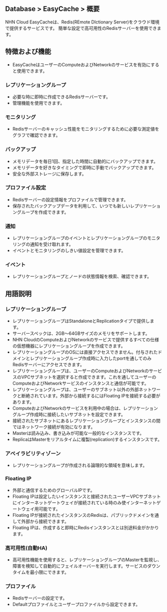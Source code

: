 ## Database > EasyCache > 概要
NHN Cloud EasyCacheは、Redis(REmote DIctionary Server)をクラウド環境で提供するサービスです。 
簡単な設定で高可用性のRedisサーバーを使用できます。

## 特徴および機能

*  EasyCacheはユーザーのComputeおよびNetworkのサービスを有効にすると使用できます。

### レプリケーショングループ

* 必要な時に即時に作成できるRedisサーバーです。 
* 管理機能を使用できます。

### モニタリング

* Redisサーバーのキャッシュ性能をモニタリングするために必要な測定値をグラフで確認できます。

### バックアップ
* メモリデータを毎日1回、指定した時間に自動的にバックアップできます。
* メモリデータを好きなタイミングで即時に手動でバックアップできます。
* 安全な外部ストレージに保存します。

### プロファイル設定

* Redisサーバーの設定情報をプロファイルで管理できます。
* 保存されたバックアップデータを利用して、いつでも新しいレプリケーショングループを作成できます。

### 通知

* レプリケーショングループのイベントとレプリケーショングループのモニタリングの通知を受け取れます。
* イベントとモニタリングのしきい値設定を管理できます。

### イベント

* レプリケーショングループとノードの状態情報を検索、確認できます。

## 用語説明

### レプリケーショングループ

* レプリケーショングループはStandaloneとReplicationタイプで提供します。
* サーバースペックは、2GB～64GBサイズのメモリをサポートします。
* NHN CloudのComputeおよびNetworkのサービスで提供するすべての仕様の仮想機器にレプリケーショングループを作成できます。
* レプリケーショングループのOSには直接アクセスできません。付与されたドメインとレプリケーショングループ作成時に入力したportを通してのみRedisサーバーにアクセスできます。
* レプリケーショングループは、ユーザーのComputeおよびNetworkのサービスのVPCサブネットを選択すると作成できます。これを通してユーザーのComputeおよびNetworkサービスのインスタンスと通信が可能です。
* レプリケーショングループは、ユーザーのサブネット以外の外部ネットワークと断絶されています。外部から接続するにはFloating IPを接続する必要があります。
* ComputeおよびNetworkのサービスを利用中の場合は、レプリケーショングループ作成時に接続したいサブネットを設定できます。
* 接続されたサブネットにあるレプリケーショングループとインスタンスの間ではネットワーク接続が有効になります。
* Masterは読み込み、書き込みが可能な一般的なインスタンスです。
* ReplicaはMasterをリアルタイムに複製(replication)するインスタンスです。

### アベイラビリティゾーン

* レプリケーショングループが作成される論理的な領域を意味します。

### Floating IP

* 外部と通信するためのグローバルIPです。
* Floating IPは設定したいインスタンスと接続されたユーザーVPCサブネットにインターネットゲートウェイが接続されている時のみ使インターネットゲートウェイ用可能です。
* Floating IPが接続されたインスタンスのRedisは、パブリックドメインを通して外部から接続できます。
* Floating IPは、作成すると即時にRedisインスタンスとは別途料金がかかります。

### 高可用性(自動HA)

* 高可用性機能を使用すると、レプリケーショングループのMasterを監視し、障害を検知して自動的にフェイルオーバーを実行します。サービスのダウンタイムを最小限にできます。

### プロファイル

* Redisサーバーの設定です。
* Defaultプロファイルとユーザープロファイルから設定できます。
